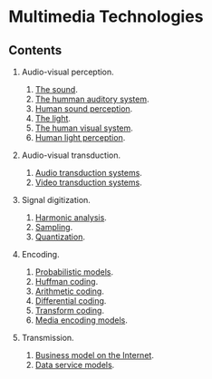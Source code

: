 # Multimedia Technologies

## Contents

1. Audio-visual perception.
    1. [The sound](https://cdn.rawgit.com/vicente-gonzalez-ruiz/The_Sound/master/index.html).
    2. [The humman auditory system](https://cdn.rawgit.com/vicente-gonzalez-ruiz/The_Human_Auditory_System/master/index.html).
    3. [Human sound perception](https://cdn.rawgit.com/vicente-gonzalez-ruiz/Human_Sound_Perception/master/index.html).
    4. [The light](https://cdn.rawgit.com/vicente-gonzalez-ruiz/the_light/master/index.html).
    5. [The human visual system](https://cdn.rawgit.com/vicente-gonzalez-ruiz/the_human_visual_system/master/index.html).
    6. [Human light perception](https://cdn.rawgit.com/vicente-gonzalez-ruiz/Human_Light_Perception/master/index.html).

2. Audio-visual transduction.
    1. [Audio transduction systems](https://cdn.rawgit.com/vicente-gonzalez-ruiz/audio_transduction_systems/master/index.html).
    2. [Video transduction systems](https://cdn.rawgit.com/vicente-gonzalez-ruiz/video_transduction_systems/master/index.html).

3. Signal digitization.
    1. [Harmonic analysis](https://cdn.rawgit.com/vicente-gonzalez-ruiz/Harmonic_Analysis/master/index.html).
    2. [Sampling](https://cdn.rawgit.com/vicente-gonzalez-ruiz/Sampling/master/index.html).
    3. [Quantization](https://cdn.rawgit.com/vicente-gonzalez-ruiz/Sampling/master/index.html).
	
4. Encoding.
   1. [Probabilistic models](https://cdn.rawgit.com/vicente-gonzalez-ruiz/Probabilistic_Models/master/index.html).
   2. [Huffman coding](https://rawgit.com/vicente-gonzalez-ruiz/Huffman_Coding/master/index.html).
   3. [Arithmetic coding](https://cdn.rawgit.com/vicente-gonzalez-ruiz/Arithmetic_Coding/master/index.html).
   4. [Differential coding](https://cdn.rawgit.com/vicente-gonzalez-ruiz/differential_coding/master/index.html).
   5. [Transform coding](https://cdn.rawgit.com/vicente-gonzalez-ruiz/transform_coding/master/index.html).
   6. [Media encoding models](https://cdn.rawgit.com/vicente-gonzalez-ruiz/media_encoding_models/master/index.html).
   
5. Transmission.
   1. [Business model on the Internet](https://cdn.rawgit.com/vicente-gonzalez-ruiz/Intenet_business_model/master/index.html).
   2. [Data service models](https://cdn.rawgit.com/vicente-gonzalez-ruiz/data_service_models/master/index.html).
   
